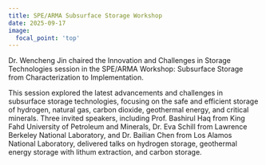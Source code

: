 ```yaml
---
title: SPE/ARMA Subsurface Storage Workshop
date: 2025-09-17
image:
  focal_point: 'top'
---
```


Dr. Wencheng Jin chaired the Innovation and Challenges in Storage Technologies session in the SPE/ARMA Workshop: Subsurface Storage from Characterization to Implementation.

<!--more-->
This session explored the latest advancements and challenges in subsurface storage technologies, focusing on the safe and efficient storage of hydrogen, natural gas, carbon dioxide, geothermal energy, and critical minerals. Three invited speakers, including Prof. Bashirul Haq from King Fahd University of Petroleum and Minerals, Dr. Eva Schill from Lawrence Berkeley National Laboratory, and Dr. Bailian Chen from Los Alamos National Laboratory, delivered talks on hydrogen storage, geothermal energy storage with lithum extraction, and carbon storage.